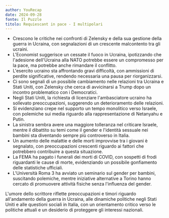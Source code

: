 ```yaml
---
author: YouRecap
date: 2024-09-28
fonte: Il Puzzle
titolo: Requiescant in pace - I multipolari
---
```


- Crescono le critiche nei confronti di Zelensky e della sua gestione della guerra in Ucraina, con segnalazioni di un crescente malcontento tra gli ucraini.
- L'Economist suggerisce un cessate il fuoco in Ucraina, ipotizzando che l'adesione dell'Ucraina alla NATO potrebbe essere un compromesso per la pace, ma potrebbe anche rimandare il conflitto.
- L'esercito ucraino sta affrontando gravi difficoltà, con ammissioni di perdite significative, rendendo necessaria una pausa per riorganizzarsi.
- Ci sono segnali di un possibile cambiamento nelle relazioni tra Ucraina e Stati Uniti, con Zelensky che cerca di avvicinarsi a Trump dopo un incontro problematico con i Democratici.
- Negli Stati Uniti, la richiesta di licenziare l'ambasciatore ucraino ha sollevato preoccupazioni, suggerendo un deterioramento delle relazioni.
- Si evidenziano crepe nel supporto un tempo monolitico verso Israele, con polemiche sui media riguardo alla rappresentazione di Netanyahu e Putin.
- La sinistra sembra avere una maggiore tolleranza nel criticare Israele, mentre il dibattito su temi come il gender e l'identità sessuale nei bambini sta diventando sempre più controverso in Italia.
- Un aumento delle malattie e delle morti improvvise tra i giovani è segnalato, con preoccupazioni crescenti riguardo ai fattori che potrebbero contribuire a questa situazione.
- La FEMA ha pagato i funerali dei morti di COVID, con sospetti di frodi riguardanti le cause di morte, evidenziando un possibile gonfiamento delle statistiche ufficiali.
- L'Università Roma 3 ha avviato un seminario sul gender per bambini, suscitando polemiche, mentre iniziative alternative a Torino hanno cercato di promuovere attività fisiche senza l'influenza del gender.

L'umore dello scrittore riflette preoccupazioni e timori riguardo all'andamento della guerra in Ucraina, alle dinamiche politiche negli Stati Uniti e alle questioni sociali in Italia, con un orientamento critico verso le politiche attuali e un desiderio di proteggere gli interessi nazionali.
